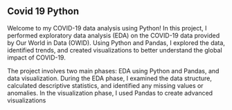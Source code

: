 ## Covid 19 Python

Welcome to my COVID-19 data analysis using Python! In this project, I performed exploratory data analysis (EDA) on the COVID-19 data provided by Our World in Data (OWID). 
Using Python and Pandas, I explored the data, identified trends, and created visualizations to better understand the global impact of COVID-19.

The project involves two main phases: EDA using Python and Pandas, and data visualization. During the EDA phase, I examined the data structure, calculated descriptive statistics, and identified any missing values or anomalies. 
In the visualization phase, I used Pandas to create advanced visualizations
